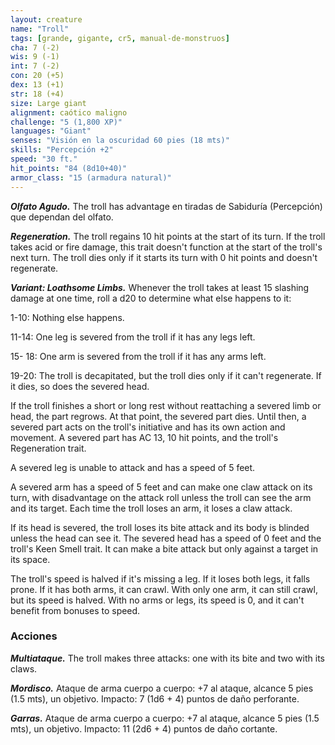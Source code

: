 ```yaml
---
layout: creature
name: "Troll"
tags: [grande, gigante, cr5, manual-de-monstruos]
cha: 7 (-2)
wis: 9 (-1)
int: 7 (-2)
con: 20 (+5)
dex: 13 (+1)
str: 18 (+4)
size: Large giant
alignment: caótico maligno
challenge: "5 (1,800 XP)"
languages: "Giant"
senses: "Visión en la oscuridad 60 pies (18 mts)"
skills: "Percepción +2"
speed: "30 ft."
hit_points: "84 (8d10+40)"
armor_class: "15 (armadura natural)"
---
```


***Olfato Agudo.*** The troll has advantage en tiradas de Sabiduría (Percepción) que dependan del olfato.

***Regeneration.*** The troll regains 10 hit points at the start of its turn. If the troll takes acid or fire damage, this trait doesn't function at the start of the troll's next turn. The troll dies only if it starts its turn with 0 hit points and doesn't regenerate.

***Variant: Loathsome Limbs.*** Whenever the troll takes at least 15 slashing damage at one time, roll a d20 to determine what else happens to it:

1-10: Nothing else happens.

11-14: One leg is severed from the troll if it has any legs left.

15- 18: One arm is severed from the troll if it has any arms left.

19-20: The troll is decapitated, but the troll dies only if it can't regenerate. If it dies, so does the severed head.

If the troll finishes a short or long rest without reattaching a severed limb or head, the part regrows. At that point, the severed part dies. Until then, a severed part acts on the troll's initiative and has its own action and movement. A severed part has AC 13, 10 hit points, and the troll's Regeneration trait.

A severed leg is unable to attack and has a speed of 5 feet.

A severed arm has a speed of 5 feet and can make one claw attack on its turn, with disadvantage on the attack roll unless the troll can see the arm and its target. Each time the troll loses an arm, it loses a claw attack.

If its head is severed, the troll loses its bite attack and its body is blinded unless the head can see it. The severed head has a speed of 0 feet and the troll's Keen Smell trait. It can make a bite attack but only against a target in its space.

The troll's speed is halved if it's missing a leg. If it loses both legs, it falls prone. If it has both arms, it can crawl. With only one arm, it can still crawl, but its speed is halved. With no arms or legs, its speed is 0, and it can't benefit from bonuses to speed.

### Acciones

***Multiataque.*** The troll makes three attacks: one with its bite and two with its claws.

***Mordisco.*** Ataque de arma cuerpo a cuerpo: +7 al ataque, alcance 5 pies (1.5 mts), un objetivo. Impacto: 7 (1d6 + 4) puntos de daño perforante.

***Garras.*** Ataque de arma cuerpo a cuerpo: +7 al ataque, alcance 5 pies (1.5 mts), un objetivo. Impacto: 11 (2d6 + 4) puntos de daño cortante.